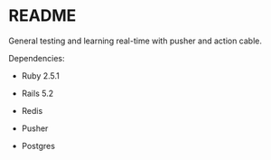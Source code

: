 # README

General testing and learning real-time with pusher and action cable.

Dependencies:

* Ruby 2.5.1

* Rails 5.2

* Redis

* Pusher

* Postgres

